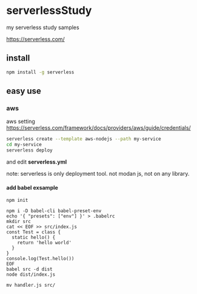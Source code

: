 # serverlessStudy
my serverless study samples

<https://serverless.com/>

## install

```bash
npm install -g serverless
```

## easy use

### aws

aws setting <https://serverless.com/framework/docs/providers/aws/guide/credentials/>

```bash
serverless create --template aws-nodejs --path my-service
cd my-service
serverless deploy
```

and edit **serverless.yml**

note: serverless is only deployment tool. not modan js, not on any library.

#### add babel exsample

```shell
npm init
```

```shell
npm i -D babel-cli babel-preset-env
echo '{ "presets": ["env"] }' > .babelrc
mkdir src
cat << EOF >> src/index.js
const Test = class {
  static hello() {
    return 'hello world'
  }
}
console.log(Test.hello())
EOF
babel src -d dist
node dist/index.js
```

```
mv handler.js src/
```
